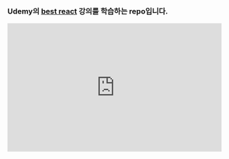 ### Udemy의 [best react](https://www.udemy.com/course/best-react/) 강의를 학습하는 repo입니다.

<iframe src="https://gifer.com/embed/1VLK" width=480 height=288.000 frameBorder="0" allowFullScreen></iframe>
